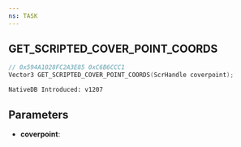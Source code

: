```yaml
---
ns: TASK
---
```

## GET_SCRIPTED_COVER_POINT_COORDS

```c
// 0x594A1028FC2A3E85 0xC6B6CCC1
Vector3 GET_SCRIPTED_COVER_POINT_COORDS(ScrHandle coverpoint);
```

```
NativeDB Introduced: v1207
```

## Parameters
* **coverpoint**:
